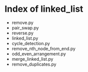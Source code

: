 # Index of linked_list

* remove.py
* pair_swap.py
* reverse.py
* linked_list.py
* cycle_detection.py
* remove_nth_node_from_end.py
* odd_even_arrangement.py
* merge_linked_list.py
* remove_duplicates.py
